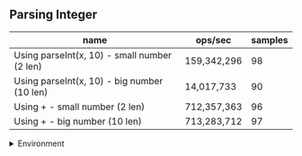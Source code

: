 ## Parsing Integer

|name|ops/sec|samples|
|-|-|-|
|Using parseInt(x, 10) - small number (2 len)|159,342,296|98|
|Using parseInt(x, 10) - big number (10 len)|14,017,733|90|
|Using + - small number (2 len)|712,357,363|96|
|Using + - big number (10 len)|713,283,712|97|


<details>
<summary>Environment</summary>

* __Machine:__ linux x64 | 2 vCPUs | 6.8GB Mem
* __Run:__ Tue Oct 10 2023 21:12:13 GMT+0000 (Coordinated Universal Time)
</details>

<!--
{"environment":{"platform":"linux","arch":"x64","cpus":2,"totalMemory":6.759757995605469},"benchmarks":"[{\"timeStamp\":1696972316843,\"currentTarget\":{\"0\":{\"name\":\"Using parseInt(x, 10) - small number (2 len)\",\"options\":{\"async\":false,\"defer\":false,\"delay\":0.005,\"initCount\":1,\"maxTime\":5,\"minSamples\":5,\"minTime\":0.05},\"async\":false,\"defer\":false,\"delay\":0.005,\"initCount\":1,\"maxTime\":5,\"minSamples\":5,\"minTime\":0.05,\"id\":1,\"stats\":{\"moe\":6.588336205050869e-12,\"rme\":0.10498006186797232,\"sem\":3.3613960229851374e-12,\"deviation\":3.327612290948796e-11,\"mean\":6.2757976017738105e-9,\"sample\":[6.307615676949272e-9,6.352931051827942e-9,6.292852715831004e-9,6.329705736972773e-9,6.252532471046145e-9,6.250305725091848e-9,6.252109537341625e-9,6.25734645174171e-9,6.225626050725922e-9,6.391442807234903e-9,6.379152726958354e-9,6.230216249734888e-9,6.2643498607117595e-9,6.253851029066119e-9,6.279040711722789e-9,6.2624093413616105e-9,6.285285327870025e-9,6.24223266702616e-9,6.257968413071886e-9,6.259933935267509e-9,6.2516616007916325e-9,6.251549772144467e-9,6.25198514507559e-9,6.3067929994520524e-9,6.255057634046661e-9,6.313460424911542e-9,6.250815857774858e-9,6.25868988821489e-9,6.254883484874211e-9,6.285011664884747e-9,6.254435672716485e-9,6.259423802584499e-9,6.252159169855773e-9,6.250790979321651e-9,6.2534529738148056e-9,6.258304272190181e-9,6.347021831464651e-9,6.2568365678432315e-9,6.25556154711637e-9,6.260097013528281e-9,6.262908403132943e-9,6.289217616183931e-9,6.315925008878499e-9,6.278532196139237e-9,6.256738422345329e-9,6.268518494331134e-9,6.259537248331123e-9,6.267038226365314e-9,6.27040925677487e-9,6.271839767834275e-9,6.253964350420477e-9,6.260743853311664e-9,6.265744422406281e-9,6.412069035219804e-9,6.28589634268079e-9,6.263791463829528e-9,6.256676101820046e-9,6.2731707650808525e-9,6.2697624169914855e-9,6.260880684804303e-9,6.276367646317958e-9,6.273991754036685e-9,6.268493615877926e-9,6.265047825716484e-9,6.323015368042507e-9,6.331636000863282e-9,6.26693858816022e-9,6.272125994438422e-9,6.268369223611892e-9,6.271317320316926e-9,6.2619877759720165e-9,6.2528076267386155e-9,6.2516257758190144e-9,6.3152532906419075e-9,6.304829094355887e-9,6.346264655741294e-9,6.263244137858973e-9,6.264177079854237e-9,6.2674114031634195e-9,6.268605568917358e-9,6.2970420141098155e-9,6.2692524087007414e-9,6.259064557720188e-9,6.251812364218067e-9,6.269824613124504e-9,6.254275331085565e-9,6.2735316270446205e-9,6.288023450429993e-9,6.304990804301733e-9,6.281156872952582e-9,6.282189328760673e-9,6.280808574607682e-9,6.2479437647443705e-9,6.2505186846513e-9,6.252608474720692e-9,6.253653369755389e-9,6.250904300676009e-9,6.3487898187418095e-9],\"variance\":1.1073003558873492e-21},\"times\":{\"cycle\":0.05045167036345581,\"elapsed\":5.527,\"period\":6.2757976017738105e-9,\"timeStamp\":1696972311316},\"running\":false,\"count\":8039085,\"cycles\":6,\"hz\":159342296.1437375},\"1\":{\"name\":\"Using parseInt(x, 10) - big number (10 len)\",\"options\":{\"async\":false,\"defer\":false,\"delay\":0.005,\"initCount\":1,\"maxTime\":5,\"minSamples\":5,\"minTime\":0.05},\"async\":false,\"defer\":false,\"delay\":0.005,\"initCount\":1,\"maxTime\":5,\"minSamples\":5,\"minTime\":0.05,\"id\":2,\"stats\":{\"moe\":3.1217142080368345e-10,\"rme\":0.43759355086928725,\"sem\":1.592711330631038e-10,\"deviation\":1.5109786379854755e-9,\"mean\":7.133821332228262e-8,\"sample\":[7.154986319747477e-8,8.279098605086222e-8,7.177144416607526e-8,7.151663374689685e-8,7.14106867740541e-8,7.093374483555266e-8,7.153980823335152e-8,7.134931435982113e-8,7.122671268310313e-8,7.22635140210759e-8,7.148367999206288e-8,7.100404509988732e-8,7.141975635855969e-8,7.109050450361069e-8,7.131720252657106e-8,7.113488880735816e-8,7.128278019143351e-8,7.108217255018503e-8,7.129678498367821e-8,7.069253835159196e-8,7.126864987976029e-8,7.09867446492973e-8,7.167072555231805e-8,7.120432269201243e-8,7.091563144583133e-8,7.167737160646198e-8,7.161488229797112e-8,7.089499064802208e-8,7.079503687775418e-8,7.77564484821238e-8,7.521137590709944e-8,7.113066614640546e-8,7.075347253148075e-8,7.144282569694502e-8,7.06682076487464e-8,7.145395045996621e-8,7.069276316996383e-8,7.096949363498199e-8,7.08279533020339e-8,7.118639250732742e-8,7.063236429267935e-8,7.091163624920446e-8,7.131733889890234e-8,7.071896741971896e-8,7.115626105374711e-8,7.062370120673448e-8,7.065456362096446e-8,7.089875718889912e-8,7.065579952677631e-8,7.102276913363989e-8,7.066200019447548e-8,7.086507488010868e-8,7.049035302937849e-8,7.085690127268705e-8,7.06641154677065e-8,7.092200687428569e-8,7.132416794595607e-8,7.102234195088936e-8,7.104766977026261e-8,7.104457414789476e-8,7.10500618420923e-8,7.125831420848454e-8,7.063946552672718e-8,7.116459986970244e-8,7.072234518722183e-8,7.094298145018651e-8,7.083730675225594e-8,7.126647539472703e-8,7.112717098107309e-8,7.154803913429514e-8,7.052943022256117e-8,7.100841165023407e-8,7.077300082596833e-8,7.104935829155416e-8,7.100841165023407e-8,7.072037524571503e-8,7.073543263433242e-8,7.063215000823154e-8,7.111480396971356e-8,7.061744298778214e-8,7.109685076708115e-8,7.106392319479485e-8,7.111612805182635e-8,7.102916779821045e-8,7.19414097182843e-8,7.109952566622719e-8,7.176298508050728e-8,7.109431798514383e-8,7.154248812054916e-8,7.117649409510034e-8],\"variance\":2.2830564444484423e-18},\"times\":{\"cycle\":0.05069871278209313,\"elapsed\":5.444,\"period\":7.133821332228262e-8,\"timeStamp\":1696972316857},\"running\":false,\"count\":710681,\"cycles\":6,\"hz\":14017732.620837143},\"2\":{\"name\":\"Using + - small number (2 len)\",\"options\":{\"async\":false,\"defer\":false,\"delay\":0.005,\"initCount\":1,\"maxTime\":5,\"minSamples\":5,\"minTime\":0.05},\"async\":false,\"defer\":false,\"delay\":0.005,\"initCount\":1,\"maxTime\":5,\"minSamples\":5,\"minTime\":0.05,\"id\":3,\"stats\":{\"moe\":9.13883882694763e-12,\"rme\":0.6510119127570115,\"sem\":4.662672870891648e-12,\"deviation\":4.568467748480994e-11,\"mean\":1.4037897998279298e-9,\"sample\":[1.4061675590259988e-9,1.390058558521665e-9,1.400931178085067e-9,1.3952061223036433e-9,1.3930127355032503e-9,1.4253667803002487e-9,1.4018335370982386e-9,1.3967748182392519e-9,1.4084498185134217e-9,1.40068685454684e-9,1.3958280367645842e-9,1.3891969804036287e-9,1.4088837741684214e-9,1.3996164774016812e-9,1.3973787625194057e-9,1.4076705519114621e-9,1.4095473262316615e-9,1.3893691358090156e-9,1.4003438555053958e-9,1.3964459417451761e-9,1.3931310132063267e-9,1.4119154972097139e-9,1.4047332214485147e-9,1.3963820879421782e-9,1.3891053640775883e-9,1.408844934398685e-9,1.4009268962518123e-9,1.3901825777341622e-9,1.4080560423717838e-9,1.400153882099367e-9,1.3961431553718485e-9,1.3924682703171305e-9,1.3922212737112031e-9,1.400045546285747e-9,1.3941579064423355e-9,1.3895022303696507e-9,1.4318392176160249e-9,1.3964080860638353e-9,1.390903355753559e-9,1.388334135720385e-9,1.4063826283092362e-9,1.3988441575679527e-9,1.3934365349575512e-9,1.3897630339064575e-9,1.4082055340512866e-9,1.4024178041585179e-9,1.395667293039076e-9,1.3908256695936593e-9,1.4064797360091112e-9,1.3879457049208855e-9,1.3946296001582134e-9,1.3906231306767774e-9,1.3995988508663229e-9,1.4032695774117058e-9,1.396987985502431e-9,1.3922823128368389e-9,1.3880788811949995e-9,1.407484134821445e-9,1.4011858958779058e-9,1.3897352888493503e-9,1.4091100506580351e-9,1.4016749302544755e-9,1.3942112601871526e-9,1.3896998584114245e-9,1.4083197604513965e-9,1.3939532311560567e-9,1.3975656653364576e-9,1.3918057359909102e-9,1.4093629745986233e-9,1.397046805023498e-9,1.3934149493031218e-9,1.4122485160278756e-9,1.3936147137142928e-9,1.3965169021778095e-9,1.3906848079387266e-9,1.400526090674842e-9,1.4043216699772068e-9,1.8397790927455108e-9,1.4135109161262484e-9,1.4048515728228952e-9,1.3967055685661378e-9,1.4065579493250958e-9,1.3995383666418294e-9,1.3934954377137896e-9,1.4111109409414274e-9,1.4035114865646226e-9,1.3957427873394643e-9,1.3903602185156305e-9,1.4099955619006652e-9,1.3932845475347184e-9,1.3964031196986133e-9,1.3911565016546041e-9,1.398298134844085e-9,1.3997492290758431e-9,1.400326326263671e-9,1.4032978496248978e-9],\"variance\":2.0870897568911003e-21},\"times\":{\"cycle\":0.05059603209354697,\"elapsed\":5.822,\"period\":1.4037897998279298e-9,\"timeStamp\":1696972322302},\"running\":false,\"count\":36042456,\"cycles\":15,\"hz\":712357362.9916497},\"3\":{\"name\":\"Using + - big number (10 len)\",\"options\":{\"async\":false,\"defer\":false,\"delay\":0.005,\"initCount\":1,\"maxTime\":5,\"minSamples\":5,\"minTime\":0.05},\"async\":false,\"defer\":false,\"delay\":0.005,\"initCount\":1,\"maxTime\":5,\"minSamples\":5,\"minTime\":0.05,\"id\":4,\"stats\":{\"moe\":3.3625725089091287e-12,\"rme\":0.23984682013735403,\"sem\":1.7155982188311882e-12,\"deviation\":1.6896682902283047e-11,\"mean\":1.4019666831452972e-9,\"sample\":[1.3924822821212693e-9,1.3896189215033269e-9,1.4272397546354261e-9,1.3889356930713816e-9,1.3926044528408386e-9,1.4113315661394756e-9,1.3972369421260445e-9,1.3976507506556158e-9,1.391637973859021e-9,1.4035469112095482e-9,1.4037801714672575e-9,1.3968036929272984e-9,1.3917768357816958e-9,1.3892551032659184e-9,1.3989977390779474e-9,1.3903882165549461e-9,1.3927738921588865e-9,1.3963648892516458e-9,1.398522831302399e-9,1.3930293980966085e-9,1.4110510650556722e-9,1.4034913386680935e-9,1.3965981772817396e-9,1.3917685040663353e-9,1.4106178158569262e-9,1.4060270129209074e-9,1.4014472911663181e-9,1.414515808888335e-9,1.404804417008908e-9,1.39721689046441e-9,1.4141249403483894e-9,1.403476869255751e-9,1.3981278524495423e-9,1.4146693068576598e-9,1.4041684294030568e-9,1.4199294520333567e-9,1.4073678358738723e-9,1.394347975369561e-9,1.4049182837855016e-9,1.3966697744890706e-9,1.390126517375473e-9,1.4092591630330899e-9,1.4013244816819045e-9,1.3950228443137612e-9,1.3909458027192553e-9,1.4091869548332989e-9,1.4028880947036092e-9,1.3929565511319731e-9,1.395961550911044e-9,1.4122725222999056e-9,1.3981472931187169e-9,1.3962448570056855e-9,1.412722407156988e-9,1.4006468354992506e-9,1.3968086364117457e-9,1.4128307194566743e-9,1.3995109449717696e-9,1.3967142103043267e-9,1.413252887473991e-9,1.390454231512986e-9,1.4086648340040411e-9,1.4019382513801278e-9,1.3921178251190165e-9,1.392370553818285e-9,1.4056784550742505e-9,1.402681760985888e-9,1.3954080666288e-9,1.3910310858340591e-9,1.4097934516325605e-9,1.4008778472799017e-9,1.3960634808655558e-9,1.3893760838963188e-9,1.4076068942819222e-9,1.4002479633730554e-9,1.3911658698820234e-9,1.3900642667497855e-9,1.4086169283880548e-9,1.3972511311341432e-9,1.395164439518339e-9,1.43848272121613e-9,1.3970152437732577e-9,1.3941349539312066e-9,1.3896341420607976e-9,1.405911452141296e-9,1.4045628623722809e-9,1.3953004056480108e-9,1.390971632553921e-9,1.5418572146417096e-9,1.406216682228314e-9,1.3966822654965107e-9,1.4112641611845725e-9,1.4010304900716007e-9,1.3947371173965138e-9,1.3894371299137223e-9,1.4080286667658018e-9,1.399951057742956e-9,1.392836310903704e-9],\"variance\":2.854978931003042e-22},\"times\":{\"cycle\":0.0505246178882966,\"elapsed\":5.382,\"period\":1.4019666831452972e-9,\"timeStamp\":1696972328124},\"running\":false,\"count\":36038387,\"cycles\":7,\"hz\":713283712.1039929},\"options\":{},\"events\":{\"start\":[null],\"cycle\":[null,null],\"complete\":[null,null]},\"length\":4,\"running\":false},\"type\":\"cycle\",\"target\":{\"name\":\"Using parseInt(x, 10) - small number (2 len)\",\"options\":{\"async\":false,\"defer\":false,\"delay\":0.005,\"initCount\":1,\"maxTime\":5,\"minSamples\":5,\"minTime\":0.05},\"async\":false,\"defer\":false,\"delay\":0.005,\"initCount\":1,\"maxTime\":5,\"minSamples\":5,\"minTime\":0.05,\"id\":1,\"stats\":{\"moe\":6.588336205050869e-12,\"rme\":0.10498006186797232,\"sem\":3.3613960229851374e-12,\"deviation\":3.327612290948796e-11,\"mean\":6.2757976017738105e-9,\"sample\":[6.307615676949272e-9,6.352931051827942e-9,6.292852715831004e-9,6.329705736972773e-9,6.252532471046145e-9,6.250305725091848e-9,6.252109537341625e-9,6.25734645174171e-9,6.225626050725922e-9,6.391442807234903e-9,6.379152726958354e-9,6.230216249734888e-9,6.2643498607117595e-9,6.253851029066119e-9,6.279040711722789e-9,6.2624093413616105e-9,6.285285327870025e-9,6.24223266702616e-9,6.257968413071886e-9,6.259933935267509e-9,6.2516616007916325e-9,6.251549772144467e-9,6.25198514507559e-9,6.3067929994520524e-9,6.255057634046661e-9,6.313460424911542e-9,6.250815857774858e-9,6.25868988821489e-9,6.254883484874211e-9,6.285011664884747e-9,6.254435672716485e-9,6.259423802584499e-9,6.252159169855773e-9,6.250790979321651e-9,6.2534529738148056e-9,6.258304272190181e-9,6.347021831464651e-9,6.2568365678432315e-9,6.25556154711637e-9,6.260097013528281e-9,6.262908403132943e-9,6.289217616183931e-9,6.315925008878499e-9,6.278532196139237e-9,6.256738422345329e-9,6.268518494331134e-9,6.259537248331123e-9,6.267038226365314e-9,6.27040925677487e-9,6.271839767834275e-9,6.253964350420477e-9,6.260743853311664e-9,6.265744422406281e-9,6.412069035219804e-9,6.28589634268079e-9,6.263791463829528e-9,6.256676101820046e-9,6.2731707650808525e-9,6.2697624169914855e-9,6.260880684804303e-9,6.276367646317958e-9,6.273991754036685e-9,6.268493615877926e-9,6.265047825716484e-9,6.323015368042507e-9,6.331636000863282e-9,6.26693858816022e-9,6.272125994438422e-9,6.268369223611892e-9,6.271317320316926e-9,6.2619877759720165e-9,6.2528076267386155e-9,6.2516257758190144e-9,6.3152532906419075e-9,6.304829094355887e-9,6.346264655741294e-9,6.263244137858973e-9,6.264177079854237e-9,6.2674114031634195e-9,6.268605568917358e-9,6.2970420141098155e-9,6.2692524087007414e-9,6.259064557720188e-9,6.251812364218067e-9,6.269824613124504e-9,6.254275331085565e-9,6.2735316270446205e-9,6.288023450429993e-9,6.304990804301733e-9,6.281156872952582e-9,6.282189328760673e-9,6.280808574607682e-9,6.2479437647443705e-9,6.2505186846513e-9,6.252608474720692e-9,6.253653369755389e-9,6.250904300676009e-9,6.3487898187418095e-9],\"variance\":1.1073003558873492e-21},\"times\":{\"cycle\":0.05045167036345581,\"elapsed\":5.527,\"period\":6.2757976017738105e-9,\"timeStamp\":1696972311316},\"running\":false,\"count\":8039085,\"cycles\":6,\"hz\":159342296.1437375},\"aborted\":false},{\"timeStamp\":1696972322301,\"currentTarget\":{\"0\":{\"name\":\"Using parseInt(x, 10) - small number (2 len)\",\"options\":{\"async\":false,\"defer\":false,\"delay\":0.005,\"initCount\":1,\"maxTime\":5,\"minSamples\":5,\"minTime\":0.05},\"async\":false,\"defer\":false,\"delay\":0.005,\"initCount\":1,\"maxTime\":5,\"minSamples\":5,\"minTime\":0.05,\"id\":1,\"stats\":{\"moe\":6.588336205050869e-12,\"rme\":0.10498006186797232,\"sem\":3.3613960229851374e-12,\"deviation\":3.327612290948796e-11,\"mean\":6.2757976017738105e-9,\"sample\":[6.307615676949272e-9,6.352931051827942e-9,6.292852715831004e-9,6.329705736972773e-9,6.252532471046145e-9,6.250305725091848e-9,6.252109537341625e-9,6.25734645174171e-9,6.225626050725922e-9,6.391442807234903e-9,6.379152726958354e-9,6.230216249734888e-9,6.2643498607117595e-9,6.253851029066119e-9,6.279040711722789e-9,6.2624093413616105e-9,6.285285327870025e-9,6.24223266702616e-9,6.257968413071886e-9,6.259933935267509e-9,6.2516616007916325e-9,6.251549772144467e-9,6.25198514507559e-9,6.3067929994520524e-9,6.255057634046661e-9,6.313460424911542e-9,6.250815857774858e-9,6.25868988821489e-9,6.254883484874211e-9,6.285011664884747e-9,6.254435672716485e-9,6.259423802584499e-9,6.252159169855773e-9,6.250790979321651e-9,6.2534529738148056e-9,6.258304272190181e-9,6.347021831464651e-9,6.2568365678432315e-9,6.25556154711637e-9,6.260097013528281e-9,6.262908403132943e-9,6.289217616183931e-9,6.315925008878499e-9,6.278532196139237e-9,6.256738422345329e-9,6.268518494331134e-9,6.259537248331123e-9,6.267038226365314e-9,6.27040925677487e-9,6.271839767834275e-9,6.253964350420477e-9,6.260743853311664e-9,6.265744422406281e-9,6.412069035219804e-9,6.28589634268079e-9,6.263791463829528e-9,6.256676101820046e-9,6.2731707650808525e-9,6.2697624169914855e-9,6.260880684804303e-9,6.276367646317958e-9,6.273991754036685e-9,6.268493615877926e-9,6.265047825716484e-9,6.323015368042507e-9,6.331636000863282e-9,6.26693858816022e-9,6.272125994438422e-9,6.268369223611892e-9,6.271317320316926e-9,6.2619877759720165e-9,6.2528076267386155e-9,6.2516257758190144e-9,6.3152532906419075e-9,6.304829094355887e-9,6.346264655741294e-9,6.263244137858973e-9,6.264177079854237e-9,6.2674114031634195e-9,6.268605568917358e-9,6.2970420141098155e-9,6.2692524087007414e-9,6.259064557720188e-9,6.251812364218067e-9,6.269824613124504e-9,6.254275331085565e-9,6.2735316270446205e-9,6.288023450429993e-9,6.304990804301733e-9,6.281156872952582e-9,6.282189328760673e-9,6.280808574607682e-9,6.2479437647443705e-9,6.2505186846513e-9,6.252608474720692e-9,6.253653369755389e-9,6.250904300676009e-9,6.3487898187418095e-9],\"variance\":1.1073003558873492e-21},\"times\":{\"cycle\":0.05045167036345581,\"elapsed\":5.527,\"period\":6.2757976017738105e-9,\"timeStamp\":1696972311316},\"running\":false,\"count\":8039085,\"cycles\":6,\"hz\":159342296.1437375},\"1\":{\"name\":\"Using parseInt(x, 10) - big number (10 len)\",\"options\":{\"async\":false,\"defer\":false,\"delay\":0.005,\"initCount\":1,\"maxTime\":5,\"minSamples\":5,\"minTime\":0.05},\"async\":false,\"defer\":false,\"delay\":0.005,\"initCount\":1,\"maxTime\":5,\"minSamples\":5,\"minTime\":0.05,\"id\":2,\"stats\":{\"moe\":3.1217142080368345e-10,\"rme\":0.43759355086928725,\"sem\":1.592711330631038e-10,\"deviation\":1.5109786379854755e-9,\"mean\":7.133821332228262e-8,\"sample\":[7.154986319747477e-8,8.279098605086222e-8,7.177144416607526e-8,7.151663374689685e-8,7.14106867740541e-8,7.093374483555266e-8,7.153980823335152e-8,7.134931435982113e-8,7.122671268310313e-8,7.22635140210759e-8,7.148367999206288e-8,7.100404509988732e-8,7.141975635855969e-8,7.109050450361069e-8,7.131720252657106e-8,7.113488880735816e-8,7.128278019143351e-8,7.108217255018503e-8,7.129678498367821e-8,7.069253835159196e-8,7.126864987976029e-8,7.09867446492973e-8,7.167072555231805e-8,7.120432269201243e-8,7.091563144583133e-8,7.167737160646198e-8,7.161488229797112e-8,7.089499064802208e-8,7.079503687775418e-8,7.77564484821238e-8,7.521137590709944e-8,7.113066614640546e-8,7.075347253148075e-8,7.144282569694502e-8,7.06682076487464e-8,7.145395045996621e-8,7.069276316996383e-8,7.096949363498199e-8,7.08279533020339e-8,7.118639250732742e-8,7.063236429267935e-8,7.091163624920446e-8,7.131733889890234e-8,7.071896741971896e-8,7.115626105374711e-8,7.062370120673448e-8,7.065456362096446e-8,7.089875718889912e-8,7.065579952677631e-8,7.102276913363989e-8,7.066200019447548e-8,7.086507488010868e-8,7.049035302937849e-8,7.085690127268705e-8,7.06641154677065e-8,7.092200687428569e-8,7.132416794595607e-8,7.102234195088936e-8,7.104766977026261e-8,7.104457414789476e-8,7.10500618420923e-8,7.125831420848454e-8,7.063946552672718e-8,7.116459986970244e-8,7.072234518722183e-8,7.094298145018651e-8,7.083730675225594e-8,7.126647539472703e-8,7.112717098107309e-8,7.154803913429514e-8,7.052943022256117e-8,7.100841165023407e-8,7.077300082596833e-8,7.104935829155416e-8,7.100841165023407e-8,7.072037524571503e-8,7.073543263433242e-8,7.063215000823154e-8,7.111480396971356e-8,7.061744298778214e-8,7.109685076708115e-8,7.106392319479485e-8,7.111612805182635e-8,7.102916779821045e-8,7.19414097182843e-8,7.109952566622719e-8,7.176298508050728e-8,7.109431798514383e-8,7.154248812054916e-8,7.117649409510034e-8],\"variance\":2.2830564444484423e-18},\"times\":{\"cycle\":0.05069871278209313,\"elapsed\":5.444,\"period\":7.133821332228262e-8,\"timeStamp\":1696972316857},\"running\":false,\"count\":710681,\"cycles\":6,\"hz\":14017732.620837143},\"2\":{\"name\":\"Using + - small number (2 len)\",\"options\":{\"async\":false,\"defer\":false,\"delay\":0.005,\"initCount\":1,\"maxTime\":5,\"minSamples\":5,\"minTime\":0.05},\"async\":false,\"defer\":false,\"delay\":0.005,\"initCount\":1,\"maxTime\":5,\"minSamples\":5,\"minTime\":0.05,\"id\":3,\"stats\":{\"moe\":9.13883882694763e-12,\"rme\":0.6510119127570115,\"sem\":4.662672870891648e-12,\"deviation\":4.568467748480994e-11,\"mean\":1.4037897998279298e-9,\"sample\":[1.4061675590259988e-9,1.390058558521665e-9,1.400931178085067e-9,1.3952061223036433e-9,1.3930127355032503e-9,1.4253667803002487e-9,1.4018335370982386e-9,1.3967748182392519e-9,1.4084498185134217e-9,1.40068685454684e-9,1.3958280367645842e-9,1.3891969804036287e-9,1.4088837741684214e-9,1.3996164774016812e-9,1.3973787625194057e-9,1.4076705519114621e-9,1.4095473262316615e-9,1.3893691358090156e-9,1.4003438555053958e-9,1.3964459417451761e-9,1.3931310132063267e-9,1.4119154972097139e-9,1.4047332214485147e-9,1.3963820879421782e-9,1.3891053640775883e-9,1.408844934398685e-9,1.4009268962518123e-9,1.3901825777341622e-9,1.4080560423717838e-9,1.400153882099367e-9,1.3961431553718485e-9,1.3924682703171305e-9,1.3922212737112031e-9,1.400045546285747e-9,1.3941579064423355e-9,1.3895022303696507e-9,1.4318392176160249e-9,1.3964080860638353e-9,1.390903355753559e-9,1.388334135720385e-9,1.4063826283092362e-9,1.3988441575679527e-9,1.3934365349575512e-9,1.3897630339064575e-9,1.4082055340512866e-9,1.4024178041585179e-9,1.395667293039076e-9,1.3908256695936593e-9,1.4064797360091112e-9,1.3879457049208855e-9,1.3946296001582134e-9,1.3906231306767774e-9,1.3995988508663229e-9,1.4032695774117058e-9,1.396987985502431e-9,1.3922823128368389e-9,1.3880788811949995e-9,1.407484134821445e-9,1.4011858958779058e-9,1.3897352888493503e-9,1.4091100506580351e-9,1.4016749302544755e-9,1.3942112601871526e-9,1.3896998584114245e-9,1.4083197604513965e-9,1.3939532311560567e-9,1.3975656653364576e-9,1.3918057359909102e-9,1.4093629745986233e-9,1.397046805023498e-9,1.3934149493031218e-9,1.4122485160278756e-9,1.3936147137142928e-9,1.3965169021778095e-9,1.3906848079387266e-9,1.400526090674842e-9,1.4043216699772068e-9,1.8397790927455108e-9,1.4135109161262484e-9,1.4048515728228952e-9,1.3967055685661378e-9,1.4065579493250958e-9,1.3995383666418294e-9,1.3934954377137896e-9,1.4111109409414274e-9,1.4035114865646226e-9,1.3957427873394643e-9,1.3903602185156305e-9,1.4099955619006652e-9,1.3932845475347184e-9,1.3964031196986133e-9,1.3911565016546041e-9,1.398298134844085e-9,1.3997492290758431e-9,1.400326326263671e-9,1.4032978496248978e-9],\"variance\":2.0870897568911003e-21},\"times\":{\"cycle\":0.05059603209354697,\"elapsed\":5.822,\"period\":1.4037897998279298e-9,\"timeStamp\":1696972322302},\"running\":false,\"count\":36042456,\"cycles\":15,\"hz\":712357362.9916497},\"3\":{\"name\":\"Using + - big number (10 len)\",\"options\":{\"async\":false,\"defer\":false,\"delay\":0.005,\"initCount\":1,\"maxTime\":5,\"minSamples\":5,\"minTime\":0.05},\"async\":false,\"defer\":false,\"delay\":0.005,\"initCount\":1,\"maxTime\":5,\"minSamples\":5,\"minTime\":0.05,\"id\":4,\"stats\":{\"moe\":3.3625725089091287e-12,\"rme\":0.23984682013735403,\"sem\":1.7155982188311882e-12,\"deviation\":1.6896682902283047e-11,\"mean\":1.4019666831452972e-9,\"sample\":[1.3924822821212693e-9,1.3896189215033269e-9,1.4272397546354261e-9,1.3889356930713816e-9,1.3926044528408386e-9,1.4113315661394756e-9,1.3972369421260445e-9,1.3976507506556158e-9,1.391637973859021e-9,1.4035469112095482e-9,1.4037801714672575e-9,1.3968036929272984e-9,1.3917768357816958e-9,1.3892551032659184e-9,1.3989977390779474e-9,1.3903882165549461e-9,1.3927738921588865e-9,1.3963648892516458e-9,1.398522831302399e-9,1.3930293980966085e-9,1.4110510650556722e-9,1.4034913386680935e-9,1.3965981772817396e-9,1.3917685040663353e-9,1.4106178158569262e-9,1.4060270129209074e-9,1.4014472911663181e-9,1.414515808888335e-9,1.404804417008908e-9,1.39721689046441e-9,1.4141249403483894e-9,1.403476869255751e-9,1.3981278524495423e-9,1.4146693068576598e-9,1.4041684294030568e-9,1.4199294520333567e-9,1.4073678358738723e-9,1.394347975369561e-9,1.4049182837855016e-9,1.3966697744890706e-9,1.390126517375473e-9,1.4092591630330899e-9,1.4013244816819045e-9,1.3950228443137612e-9,1.3909458027192553e-9,1.4091869548332989e-9,1.4028880947036092e-9,1.3929565511319731e-9,1.395961550911044e-9,1.4122725222999056e-9,1.3981472931187169e-9,1.3962448570056855e-9,1.412722407156988e-9,1.4006468354992506e-9,1.3968086364117457e-9,1.4128307194566743e-9,1.3995109449717696e-9,1.3967142103043267e-9,1.413252887473991e-9,1.390454231512986e-9,1.4086648340040411e-9,1.4019382513801278e-9,1.3921178251190165e-9,1.392370553818285e-9,1.4056784550742505e-9,1.402681760985888e-9,1.3954080666288e-9,1.3910310858340591e-9,1.4097934516325605e-9,1.4008778472799017e-9,1.3960634808655558e-9,1.3893760838963188e-9,1.4076068942819222e-9,1.4002479633730554e-9,1.3911658698820234e-9,1.3900642667497855e-9,1.4086169283880548e-9,1.3972511311341432e-9,1.395164439518339e-9,1.43848272121613e-9,1.3970152437732577e-9,1.3941349539312066e-9,1.3896341420607976e-9,1.405911452141296e-9,1.4045628623722809e-9,1.3953004056480108e-9,1.390971632553921e-9,1.5418572146417096e-9,1.406216682228314e-9,1.3966822654965107e-9,1.4112641611845725e-9,1.4010304900716007e-9,1.3947371173965138e-9,1.3894371299137223e-9,1.4080286667658018e-9,1.399951057742956e-9,1.392836310903704e-9],\"variance\":2.854978931003042e-22},\"times\":{\"cycle\":0.0505246178882966,\"elapsed\":5.382,\"period\":1.4019666831452972e-9,\"timeStamp\":1696972328124},\"running\":false,\"count\":36038387,\"cycles\":7,\"hz\":713283712.1039929},\"options\":{},\"events\":{\"start\":[null],\"cycle\":[null,null],\"complete\":[null,null]},\"length\":4,\"running\":false},\"type\":\"cycle\",\"target\":{\"name\":\"Using parseInt(x, 10) - big number (10 len)\",\"options\":{\"async\":false,\"defer\":false,\"delay\":0.005,\"initCount\":1,\"maxTime\":5,\"minSamples\":5,\"minTime\":0.05},\"async\":false,\"defer\":false,\"delay\":0.005,\"initCount\":1,\"maxTime\":5,\"minSamples\":5,\"minTime\":0.05,\"id\":2,\"stats\":{\"moe\":3.1217142080368345e-10,\"rme\":0.43759355086928725,\"sem\":1.592711330631038e-10,\"deviation\":1.5109786379854755e-9,\"mean\":7.133821332228262e-8,\"sample\":[7.154986319747477e-8,8.279098605086222e-8,7.177144416607526e-8,7.151663374689685e-8,7.14106867740541e-8,7.093374483555266e-8,7.153980823335152e-8,7.134931435982113e-8,7.122671268310313e-8,7.22635140210759e-8,7.148367999206288e-8,7.100404509988732e-8,7.141975635855969e-8,7.109050450361069e-8,7.131720252657106e-8,7.113488880735816e-8,7.128278019143351e-8,7.108217255018503e-8,7.129678498367821e-8,7.069253835159196e-8,7.126864987976029e-8,7.09867446492973e-8,7.167072555231805e-8,7.120432269201243e-8,7.091563144583133e-8,7.167737160646198e-8,7.161488229797112e-8,7.089499064802208e-8,7.079503687775418e-8,7.77564484821238e-8,7.521137590709944e-8,7.113066614640546e-8,7.075347253148075e-8,7.144282569694502e-8,7.06682076487464e-8,7.145395045996621e-8,7.069276316996383e-8,7.096949363498199e-8,7.08279533020339e-8,7.118639250732742e-8,7.063236429267935e-8,7.091163624920446e-8,7.131733889890234e-8,7.071896741971896e-8,7.115626105374711e-8,7.062370120673448e-8,7.065456362096446e-8,7.089875718889912e-8,7.065579952677631e-8,7.102276913363989e-8,7.066200019447548e-8,7.086507488010868e-8,7.049035302937849e-8,7.085690127268705e-8,7.06641154677065e-8,7.092200687428569e-8,7.132416794595607e-8,7.102234195088936e-8,7.104766977026261e-8,7.104457414789476e-8,7.10500618420923e-8,7.125831420848454e-8,7.063946552672718e-8,7.116459986970244e-8,7.072234518722183e-8,7.094298145018651e-8,7.083730675225594e-8,7.126647539472703e-8,7.112717098107309e-8,7.154803913429514e-8,7.052943022256117e-8,7.100841165023407e-8,7.077300082596833e-8,7.104935829155416e-8,7.100841165023407e-8,7.072037524571503e-8,7.073543263433242e-8,7.063215000823154e-8,7.111480396971356e-8,7.061744298778214e-8,7.109685076708115e-8,7.106392319479485e-8,7.111612805182635e-8,7.102916779821045e-8,7.19414097182843e-8,7.109952566622719e-8,7.176298508050728e-8,7.109431798514383e-8,7.154248812054916e-8,7.117649409510034e-8],\"variance\":2.2830564444484423e-18},\"times\":{\"cycle\":0.05069871278209313,\"elapsed\":5.444,\"period\":7.133821332228262e-8,\"timeStamp\":1696972316857},\"running\":false,\"count\":710681,\"cycles\":6,\"hz\":14017732.620837143},\"aborted\":false},{\"timeStamp\":1696972328124,\"currentTarget\":{\"0\":{\"name\":\"Using parseInt(x, 10) - small number (2 len)\",\"options\":{\"async\":false,\"defer\":false,\"delay\":0.005,\"initCount\":1,\"maxTime\":5,\"minSamples\":5,\"minTime\":0.05},\"async\":false,\"defer\":false,\"delay\":0.005,\"initCount\":1,\"maxTime\":5,\"minSamples\":5,\"minTime\":0.05,\"id\":1,\"stats\":{\"moe\":6.588336205050869e-12,\"rme\":0.10498006186797232,\"sem\":3.3613960229851374e-12,\"deviation\":3.327612290948796e-11,\"mean\":6.2757976017738105e-9,\"sample\":[6.307615676949272e-9,6.352931051827942e-9,6.292852715831004e-9,6.329705736972773e-9,6.252532471046145e-9,6.250305725091848e-9,6.252109537341625e-9,6.25734645174171e-9,6.225626050725922e-9,6.391442807234903e-9,6.379152726958354e-9,6.230216249734888e-9,6.2643498607117595e-9,6.253851029066119e-9,6.279040711722789e-9,6.2624093413616105e-9,6.285285327870025e-9,6.24223266702616e-9,6.257968413071886e-9,6.259933935267509e-9,6.2516616007916325e-9,6.251549772144467e-9,6.25198514507559e-9,6.3067929994520524e-9,6.255057634046661e-9,6.313460424911542e-9,6.250815857774858e-9,6.25868988821489e-9,6.254883484874211e-9,6.285011664884747e-9,6.254435672716485e-9,6.259423802584499e-9,6.252159169855773e-9,6.250790979321651e-9,6.2534529738148056e-9,6.258304272190181e-9,6.347021831464651e-9,6.2568365678432315e-9,6.25556154711637e-9,6.260097013528281e-9,6.262908403132943e-9,6.289217616183931e-9,6.315925008878499e-9,6.278532196139237e-9,6.256738422345329e-9,6.268518494331134e-9,6.259537248331123e-9,6.267038226365314e-9,6.27040925677487e-9,6.271839767834275e-9,6.253964350420477e-9,6.260743853311664e-9,6.265744422406281e-9,6.412069035219804e-9,6.28589634268079e-9,6.263791463829528e-9,6.256676101820046e-9,6.2731707650808525e-9,6.2697624169914855e-9,6.260880684804303e-9,6.276367646317958e-9,6.273991754036685e-9,6.268493615877926e-9,6.265047825716484e-9,6.323015368042507e-9,6.331636000863282e-9,6.26693858816022e-9,6.272125994438422e-9,6.268369223611892e-9,6.271317320316926e-9,6.2619877759720165e-9,6.2528076267386155e-9,6.2516257758190144e-9,6.3152532906419075e-9,6.304829094355887e-9,6.346264655741294e-9,6.263244137858973e-9,6.264177079854237e-9,6.2674114031634195e-9,6.268605568917358e-9,6.2970420141098155e-9,6.2692524087007414e-9,6.259064557720188e-9,6.251812364218067e-9,6.269824613124504e-9,6.254275331085565e-9,6.2735316270446205e-9,6.288023450429993e-9,6.304990804301733e-9,6.281156872952582e-9,6.282189328760673e-9,6.280808574607682e-9,6.2479437647443705e-9,6.2505186846513e-9,6.252608474720692e-9,6.253653369755389e-9,6.250904300676009e-9,6.3487898187418095e-9],\"variance\":1.1073003558873492e-21},\"times\":{\"cycle\":0.05045167036345581,\"elapsed\":5.527,\"period\":6.2757976017738105e-9,\"timeStamp\":1696972311316},\"running\":false,\"count\":8039085,\"cycles\":6,\"hz\":159342296.1437375},\"1\":{\"name\":\"Using parseInt(x, 10) - big number (10 len)\",\"options\":{\"async\":false,\"defer\":false,\"delay\":0.005,\"initCount\":1,\"maxTime\":5,\"minSamples\":5,\"minTime\":0.05},\"async\":false,\"defer\":false,\"delay\":0.005,\"initCount\":1,\"maxTime\":5,\"minSamples\":5,\"minTime\":0.05,\"id\":2,\"stats\":{\"moe\":3.1217142080368345e-10,\"rme\":0.43759355086928725,\"sem\":1.592711330631038e-10,\"deviation\":1.5109786379854755e-9,\"mean\":7.133821332228262e-8,\"sample\":[7.154986319747477e-8,8.279098605086222e-8,7.177144416607526e-8,7.151663374689685e-8,7.14106867740541e-8,7.093374483555266e-8,7.153980823335152e-8,7.134931435982113e-8,7.122671268310313e-8,7.22635140210759e-8,7.148367999206288e-8,7.100404509988732e-8,7.141975635855969e-8,7.109050450361069e-8,7.131720252657106e-8,7.113488880735816e-8,7.128278019143351e-8,7.108217255018503e-8,7.129678498367821e-8,7.069253835159196e-8,7.126864987976029e-8,7.09867446492973e-8,7.167072555231805e-8,7.120432269201243e-8,7.091563144583133e-8,7.167737160646198e-8,7.161488229797112e-8,7.089499064802208e-8,7.079503687775418e-8,7.77564484821238e-8,7.521137590709944e-8,7.113066614640546e-8,7.075347253148075e-8,7.144282569694502e-8,7.06682076487464e-8,7.145395045996621e-8,7.069276316996383e-8,7.096949363498199e-8,7.08279533020339e-8,7.118639250732742e-8,7.063236429267935e-8,7.091163624920446e-8,7.131733889890234e-8,7.071896741971896e-8,7.115626105374711e-8,7.062370120673448e-8,7.065456362096446e-8,7.089875718889912e-8,7.065579952677631e-8,7.102276913363989e-8,7.066200019447548e-8,7.086507488010868e-8,7.049035302937849e-8,7.085690127268705e-8,7.06641154677065e-8,7.092200687428569e-8,7.132416794595607e-8,7.102234195088936e-8,7.104766977026261e-8,7.104457414789476e-8,7.10500618420923e-8,7.125831420848454e-8,7.063946552672718e-8,7.116459986970244e-8,7.072234518722183e-8,7.094298145018651e-8,7.083730675225594e-8,7.126647539472703e-8,7.112717098107309e-8,7.154803913429514e-8,7.052943022256117e-8,7.100841165023407e-8,7.077300082596833e-8,7.104935829155416e-8,7.100841165023407e-8,7.072037524571503e-8,7.073543263433242e-8,7.063215000823154e-8,7.111480396971356e-8,7.061744298778214e-8,7.109685076708115e-8,7.106392319479485e-8,7.111612805182635e-8,7.102916779821045e-8,7.19414097182843e-8,7.109952566622719e-8,7.176298508050728e-8,7.109431798514383e-8,7.154248812054916e-8,7.117649409510034e-8],\"variance\":2.2830564444484423e-18},\"times\":{\"cycle\":0.05069871278209313,\"elapsed\":5.444,\"period\":7.133821332228262e-8,\"timeStamp\":1696972316857},\"running\":false,\"count\":710681,\"cycles\":6,\"hz\":14017732.620837143},\"2\":{\"name\":\"Using + - small number (2 len)\",\"options\":{\"async\":false,\"defer\":false,\"delay\":0.005,\"initCount\":1,\"maxTime\":5,\"minSamples\":5,\"minTime\":0.05},\"async\":false,\"defer\":false,\"delay\":0.005,\"initCount\":1,\"maxTime\":5,\"minSamples\":5,\"minTime\":0.05,\"id\":3,\"stats\":{\"moe\":9.13883882694763e-12,\"rme\":0.6510119127570115,\"sem\":4.662672870891648e-12,\"deviation\":4.568467748480994e-11,\"mean\":1.4037897998279298e-9,\"sample\":[1.4061675590259988e-9,1.390058558521665e-9,1.400931178085067e-9,1.3952061223036433e-9,1.3930127355032503e-9,1.4253667803002487e-9,1.4018335370982386e-9,1.3967748182392519e-9,1.4084498185134217e-9,1.40068685454684e-9,1.3958280367645842e-9,1.3891969804036287e-9,1.4088837741684214e-9,1.3996164774016812e-9,1.3973787625194057e-9,1.4076705519114621e-9,1.4095473262316615e-9,1.3893691358090156e-9,1.4003438555053958e-9,1.3964459417451761e-9,1.3931310132063267e-9,1.4119154972097139e-9,1.4047332214485147e-9,1.3963820879421782e-9,1.3891053640775883e-9,1.408844934398685e-9,1.4009268962518123e-9,1.3901825777341622e-9,1.4080560423717838e-9,1.400153882099367e-9,1.3961431553718485e-9,1.3924682703171305e-9,1.3922212737112031e-9,1.400045546285747e-9,1.3941579064423355e-9,1.3895022303696507e-9,1.4318392176160249e-9,1.3964080860638353e-9,1.390903355753559e-9,1.388334135720385e-9,1.4063826283092362e-9,1.3988441575679527e-9,1.3934365349575512e-9,1.3897630339064575e-9,1.4082055340512866e-9,1.4024178041585179e-9,1.395667293039076e-9,1.3908256695936593e-9,1.4064797360091112e-9,1.3879457049208855e-9,1.3946296001582134e-9,1.3906231306767774e-9,1.3995988508663229e-9,1.4032695774117058e-9,1.396987985502431e-9,1.3922823128368389e-9,1.3880788811949995e-9,1.407484134821445e-9,1.4011858958779058e-9,1.3897352888493503e-9,1.4091100506580351e-9,1.4016749302544755e-9,1.3942112601871526e-9,1.3896998584114245e-9,1.4083197604513965e-9,1.3939532311560567e-9,1.3975656653364576e-9,1.3918057359909102e-9,1.4093629745986233e-9,1.397046805023498e-9,1.3934149493031218e-9,1.4122485160278756e-9,1.3936147137142928e-9,1.3965169021778095e-9,1.3906848079387266e-9,1.400526090674842e-9,1.4043216699772068e-9,1.8397790927455108e-9,1.4135109161262484e-9,1.4048515728228952e-9,1.3967055685661378e-9,1.4065579493250958e-9,1.3995383666418294e-9,1.3934954377137896e-9,1.4111109409414274e-9,1.4035114865646226e-9,1.3957427873394643e-9,1.3903602185156305e-9,1.4099955619006652e-9,1.3932845475347184e-9,1.3964031196986133e-9,1.3911565016546041e-9,1.398298134844085e-9,1.3997492290758431e-9,1.400326326263671e-9,1.4032978496248978e-9],\"variance\":2.0870897568911003e-21},\"times\":{\"cycle\":0.05059603209354697,\"elapsed\":5.822,\"period\":1.4037897998279298e-9,\"timeStamp\":1696972322302},\"running\":false,\"count\":36042456,\"cycles\":15,\"hz\":712357362.9916497},\"3\":{\"name\":\"Using + - big number (10 len)\",\"options\":{\"async\":false,\"defer\":false,\"delay\":0.005,\"initCount\":1,\"maxTime\":5,\"minSamples\":5,\"minTime\":0.05},\"async\":false,\"defer\":false,\"delay\":0.005,\"initCount\":1,\"maxTime\":5,\"minSamples\":5,\"minTime\":0.05,\"id\":4,\"stats\":{\"moe\":3.3625725089091287e-12,\"rme\":0.23984682013735403,\"sem\":1.7155982188311882e-12,\"deviation\":1.6896682902283047e-11,\"mean\":1.4019666831452972e-9,\"sample\":[1.3924822821212693e-9,1.3896189215033269e-9,1.4272397546354261e-9,1.3889356930713816e-9,1.3926044528408386e-9,1.4113315661394756e-9,1.3972369421260445e-9,1.3976507506556158e-9,1.391637973859021e-9,1.4035469112095482e-9,1.4037801714672575e-9,1.3968036929272984e-9,1.3917768357816958e-9,1.3892551032659184e-9,1.3989977390779474e-9,1.3903882165549461e-9,1.3927738921588865e-9,1.3963648892516458e-9,1.398522831302399e-9,1.3930293980966085e-9,1.4110510650556722e-9,1.4034913386680935e-9,1.3965981772817396e-9,1.3917685040663353e-9,1.4106178158569262e-9,1.4060270129209074e-9,1.4014472911663181e-9,1.414515808888335e-9,1.404804417008908e-9,1.39721689046441e-9,1.4141249403483894e-9,1.403476869255751e-9,1.3981278524495423e-9,1.4146693068576598e-9,1.4041684294030568e-9,1.4199294520333567e-9,1.4073678358738723e-9,1.394347975369561e-9,1.4049182837855016e-9,1.3966697744890706e-9,1.390126517375473e-9,1.4092591630330899e-9,1.4013244816819045e-9,1.3950228443137612e-9,1.3909458027192553e-9,1.4091869548332989e-9,1.4028880947036092e-9,1.3929565511319731e-9,1.395961550911044e-9,1.4122725222999056e-9,1.3981472931187169e-9,1.3962448570056855e-9,1.412722407156988e-9,1.4006468354992506e-9,1.3968086364117457e-9,1.4128307194566743e-9,1.3995109449717696e-9,1.3967142103043267e-9,1.413252887473991e-9,1.390454231512986e-9,1.4086648340040411e-9,1.4019382513801278e-9,1.3921178251190165e-9,1.392370553818285e-9,1.4056784550742505e-9,1.402681760985888e-9,1.3954080666288e-9,1.3910310858340591e-9,1.4097934516325605e-9,1.4008778472799017e-9,1.3960634808655558e-9,1.3893760838963188e-9,1.4076068942819222e-9,1.4002479633730554e-9,1.3911658698820234e-9,1.3900642667497855e-9,1.4086169283880548e-9,1.3972511311341432e-9,1.395164439518339e-9,1.43848272121613e-9,1.3970152437732577e-9,1.3941349539312066e-9,1.3896341420607976e-9,1.405911452141296e-9,1.4045628623722809e-9,1.3953004056480108e-9,1.390971632553921e-9,1.5418572146417096e-9,1.406216682228314e-9,1.3966822654965107e-9,1.4112641611845725e-9,1.4010304900716007e-9,1.3947371173965138e-9,1.3894371299137223e-9,1.4080286667658018e-9,1.399951057742956e-9,1.392836310903704e-9],\"variance\":2.854978931003042e-22},\"times\":{\"cycle\":0.0505246178882966,\"elapsed\":5.382,\"period\":1.4019666831452972e-9,\"timeStamp\":1696972328124},\"running\":false,\"count\":36038387,\"cycles\":7,\"hz\":713283712.1039929},\"options\":{},\"events\":{\"start\":[null],\"cycle\":[null,null],\"complete\":[null,null]},\"length\":4,\"running\":false},\"type\":\"cycle\",\"target\":{\"name\":\"Using + - small number (2 len)\",\"options\":{\"async\":false,\"defer\":false,\"delay\":0.005,\"initCount\":1,\"maxTime\":5,\"minSamples\":5,\"minTime\":0.05},\"async\":false,\"defer\":false,\"delay\":0.005,\"initCount\":1,\"maxTime\":5,\"minSamples\":5,\"minTime\":0.05,\"id\":3,\"stats\":{\"moe\":9.13883882694763e-12,\"rme\":0.6510119127570115,\"sem\":4.662672870891648e-12,\"deviation\":4.568467748480994e-11,\"mean\":1.4037897998279298e-9,\"sample\":[1.4061675590259988e-9,1.390058558521665e-9,1.400931178085067e-9,1.3952061223036433e-9,1.3930127355032503e-9,1.4253667803002487e-9,1.4018335370982386e-9,1.3967748182392519e-9,1.4084498185134217e-9,1.40068685454684e-9,1.3958280367645842e-9,1.3891969804036287e-9,1.4088837741684214e-9,1.3996164774016812e-9,1.3973787625194057e-9,1.4076705519114621e-9,1.4095473262316615e-9,1.3893691358090156e-9,1.4003438555053958e-9,1.3964459417451761e-9,1.3931310132063267e-9,1.4119154972097139e-9,1.4047332214485147e-9,1.3963820879421782e-9,1.3891053640775883e-9,1.408844934398685e-9,1.4009268962518123e-9,1.3901825777341622e-9,1.4080560423717838e-9,1.400153882099367e-9,1.3961431553718485e-9,1.3924682703171305e-9,1.3922212737112031e-9,1.400045546285747e-9,1.3941579064423355e-9,1.3895022303696507e-9,1.4318392176160249e-9,1.3964080860638353e-9,1.390903355753559e-9,1.388334135720385e-9,1.4063826283092362e-9,1.3988441575679527e-9,1.3934365349575512e-9,1.3897630339064575e-9,1.4082055340512866e-9,1.4024178041585179e-9,1.395667293039076e-9,1.3908256695936593e-9,1.4064797360091112e-9,1.3879457049208855e-9,1.3946296001582134e-9,1.3906231306767774e-9,1.3995988508663229e-9,1.4032695774117058e-9,1.396987985502431e-9,1.3922823128368389e-9,1.3880788811949995e-9,1.407484134821445e-9,1.4011858958779058e-9,1.3897352888493503e-9,1.4091100506580351e-9,1.4016749302544755e-9,1.3942112601871526e-9,1.3896998584114245e-9,1.4083197604513965e-9,1.3939532311560567e-9,1.3975656653364576e-9,1.3918057359909102e-9,1.4093629745986233e-9,1.397046805023498e-9,1.3934149493031218e-9,1.4122485160278756e-9,1.3936147137142928e-9,1.3965169021778095e-9,1.3906848079387266e-9,1.400526090674842e-9,1.4043216699772068e-9,1.8397790927455108e-9,1.4135109161262484e-9,1.4048515728228952e-9,1.3967055685661378e-9,1.4065579493250958e-9,1.3995383666418294e-9,1.3934954377137896e-9,1.4111109409414274e-9,1.4035114865646226e-9,1.3957427873394643e-9,1.3903602185156305e-9,1.4099955619006652e-9,1.3932845475347184e-9,1.3964031196986133e-9,1.3911565016546041e-9,1.398298134844085e-9,1.3997492290758431e-9,1.400326326263671e-9,1.4032978496248978e-9],\"variance\":2.0870897568911003e-21},\"times\":{\"cycle\":0.05059603209354697,\"elapsed\":5.822,\"period\":1.4037897998279298e-9,\"timeStamp\":1696972322302},\"running\":false,\"count\":36042456,\"cycles\":15,\"hz\":712357362.9916497},\"aborted\":false},{\"timeStamp\":1696972333506,\"currentTarget\":{\"0\":{\"name\":\"Using parseInt(x, 10) - small number (2 len)\",\"options\":{\"async\":false,\"defer\":false,\"delay\":0.005,\"initCount\":1,\"maxTime\":5,\"minSamples\":5,\"minTime\":0.05},\"async\":false,\"defer\":false,\"delay\":0.005,\"initCount\":1,\"maxTime\":5,\"minSamples\":5,\"minTime\":0.05,\"id\":1,\"stats\":{\"moe\":6.588336205050869e-12,\"rme\":0.10498006186797232,\"sem\":3.3613960229851374e-12,\"deviation\":3.327612290948796e-11,\"mean\":6.2757976017738105e-9,\"sample\":[6.307615676949272e-9,6.352931051827942e-9,6.292852715831004e-9,6.329705736972773e-9,6.252532471046145e-9,6.250305725091848e-9,6.252109537341625e-9,6.25734645174171e-9,6.225626050725922e-9,6.391442807234903e-9,6.379152726958354e-9,6.230216249734888e-9,6.2643498607117595e-9,6.253851029066119e-9,6.279040711722789e-9,6.2624093413616105e-9,6.285285327870025e-9,6.24223266702616e-9,6.257968413071886e-9,6.259933935267509e-9,6.2516616007916325e-9,6.251549772144467e-9,6.25198514507559e-9,6.3067929994520524e-9,6.255057634046661e-9,6.313460424911542e-9,6.250815857774858e-9,6.25868988821489e-9,6.254883484874211e-9,6.285011664884747e-9,6.254435672716485e-9,6.259423802584499e-9,6.252159169855773e-9,6.250790979321651e-9,6.2534529738148056e-9,6.258304272190181e-9,6.347021831464651e-9,6.2568365678432315e-9,6.25556154711637e-9,6.260097013528281e-9,6.262908403132943e-9,6.289217616183931e-9,6.315925008878499e-9,6.278532196139237e-9,6.256738422345329e-9,6.268518494331134e-9,6.259537248331123e-9,6.267038226365314e-9,6.27040925677487e-9,6.271839767834275e-9,6.253964350420477e-9,6.260743853311664e-9,6.265744422406281e-9,6.412069035219804e-9,6.28589634268079e-9,6.263791463829528e-9,6.256676101820046e-9,6.2731707650808525e-9,6.2697624169914855e-9,6.260880684804303e-9,6.276367646317958e-9,6.273991754036685e-9,6.268493615877926e-9,6.265047825716484e-9,6.323015368042507e-9,6.331636000863282e-9,6.26693858816022e-9,6.272125994438422e-9,6.268369223611892e-9,6.271317320316926e-9,6.2619877759720165e-9,6.2528076267386155e-9,6.2516257758190144e-9,6.3152532906419075e-9,6.304829094355887e-9,6.346264655741294e-9,6.263244137858973e-9,6.264177079854237e-9,6.2674114031634195e-9,6.268605568917358e-9,6.2970420141098155e-9,6.2692524087007414e-9,6.259064557720188e-9,6.251812364218067e-9,6.269824613124504e-9,6.254275331085565e-9,6.2735316270446205e-9,6.288023450429993e-9,6.304990804301733e-9,6.281156872952582e-9,6.282189328760673e-9,6.280808574607682e-9,6.2479437647443705e-9,6.2505186846513e-9,6.252608474720692e-9,6.253653369755389e-9,6.250904300676009e-9,6.3487898187418095e-9],\"variance\":1.1073003558873492e-21},\"times\":{\"cycle\":0.05045167036345581,\"elapsed\":5.527,\"period\":6.2757976017738105e-9,\"timeStamp\":1696972311316},\"running\":false,\"count\":8039085,\"cycles\":6,\"hz\":159342296.1437375},\"1\":{\"name\":\"Using parseInt(x, 10) - big number (10 len)\",\"options\":{\"async\":false,\"defer\":false,\"delay\":0.005,\"initCount\":1,\"maxTime\":5,\"minSamples\":5,\"minTime\":0.05},\"async\":false,\"defer\":false,\"delay\":0.005,\"initCount\":1,\"maxTime\":5,\"minSamples\":5,\"minTime\":0.05,\"id\":2,\"stats\":{\"moe\":3.1217142080368345e-10,\"rme\":0.43759355086928725,\"sem\":1.592711330631038e-10,\"deviation\":1.5109786379854755e-9,\"mean\":7.133821332228262e-8,\"sample\":[7.154986319747477e-8,8.279098605086222e-8,7.177144416607526e-8,7.151663374689685e-8,7.14106867740541e-8,7.093374483555266e-8,7.153980823335152e-8,7.134931435982113e-8,7.122671268310313e-8,7.22635140210759e-8,7.148367999206288e-8,7.100404509988732e-8,7.141975635855969e-8,7.109050450361069e-8,7.131720252657106e-8,7.113488880735816e-8,7.128278019143351e-8,7.108217255018503e-8,7.129678498367821e-8,7.069253835159196e-8,7.126864987976029e-8,7.09867446492973e-8,7.167072555231805e-8,7.120432269201243e-8,7.091563144583133e-8,7.167737160646198e-8,7.161488229797112e-8,7.089499064802208e-8,7.079503687775418e-8,7.77564484821238e-8,7.521137590709944e-8,7.113066614640546e-8,7.075347253148075e-8,7.144282569694502e-8,7.06682076487464e-8,7.145395045996621e-8,7.069276316996383e-8,7.096949363498199e-8,7.08279533020339e-8,7.118639250732742e-8,7.063236429267935e-8,7.091163624920446e-8,7.131733889890234e-8,7.071896741971896e-8,7.115626105374711e-8,7.062370120673448e-8,7.065456362096446e-8,7.089875718889912e-8,7.065579952677631e-8,7.102276913363989e-8,7.066200019447548e-8,7.086507488010868e-8,7.049035302937849e-8,7.085690127268705e-8,7.06641154677065e-8,7.092200687428569e-8,7.132416794595607e-8,7.102234195088936e-8,7.104766977026261e-8,7.104457414789476e-8,7.10500618420923e-8,7.125831420848454e-8,7.063946552672718e-8,7.116459986970244e-8,7.072234518722183e-8,7.094298145018651e-8,7.083730675225594e-8,7.126647539472703e-8,7.112717098107309e-8,7.154803913429514e-8,7.052943022256117e-8,7.100841165023407e-8,7.077300082596833e-8,7.104935829155416e-8,7.100841165023407e-8,7.072037524571503e-8,7.073543263433242e-8,7.063215000823154e-8,7.111480396971356e-8,7.061744298778214e-8,7.109685076708115e-8,7.106392319479485e-8,7.111612805182635e-8,7.102916779821045e-8,7.19414097182843e-8,7.109952566622719e-8,7.176298508050728e-8,7.109431798514383e-8,7.154248812054916e-8,7.117649409510034e-8],\"variance\":2.2830564444484423e-18},\"times\":{\"cycle\":0.05069871278209313,\"elapsed\":5.444,\"period\":7.133821332228262e-8,\"timeStamp\":1696972316857},\"running\":false,\"count\":710681,\"cycles\":6,\"hz\":14017732.620837143},\"2\":{\"name\":\"Using + - small number (2 len)\",\"options\":{\"async\":false,\"defer\":false,\"delay\":0.005,\"initCount\":1,\"maxTime\":5,\"minSamples\":5,\"minTime\":0.05},\"async\":false,\"defer\":false,\"delay\":0.005,\"initCount\":1,\"maxTime\":5,\"minSamples\":5,\"minTime\":0.05,\"id\":3,\"stats\":{\"moe\":9.13883882694763e-12,\"rme\":0.6510119127570115,\"sem\":4.662672870891648e-12,\"deviation\":4.568467748480994e-11,\"mean\":1.4037897998279298e-9,\"sample\":[1.4061675590259988e-9,1.390058558521665e-9,1.400931178085067e-9,1.3952061223036433e-9,1.3930127355032503e-9,1.4253667803002487e-9,1.4018335370982386e-9,1.3967748182392519e-9,1.4084498185134217e-9,1.40068685454684e-9,1.3958280367645842e-9,1.3891969804036287e-9,1.4088837741684214e-9,1.3996164774016812e-9,1.3973787625194057e-9,1.4076705519114621e-9,1.4095473262316615e-9,1.3893691358090156e-9,1.4003438555053958e-9,1.3964459417451761e-9,1.3931310132063267e-9,1.4119154972097139e-9,1.4047332214485147e-9,1.3963820879421782e-9,1.3891053640775883e-9,1.408844934398685e-9,1.4009268962518123e-9,1.3901825777341622e-9,1.4080560423717838e-9,1.400153882099367e-9,1.3961431553718485e-9,1.3924682703171305e-9,1.3922212737112031e-9,1.400045546285747e-9,1.3941579064423355e-9,1.3895022303696507e-9,1.4318392176160249e-9,1.3964080860638353e-9,1.390903355753559e-9,1.388334135720385e-9,1.4063826283092362e-9,1.3988441575679527e-9,1.3934365349575512e-9,1.3897630339064575e-9,1.4082055340512866e-9,1.4024178041585179e-9,1.395667293039076e-9,1.3908256695936593e-9,1.4064797360091112e-9,1.3879457049208855e-9,1.3946296001582134e-9,1.3906231306767774e-9,1.3995988508663229e-9,1.4032695774117058e-9,1.396987985502431e-9,1.3922823128368389e-9,1.3880788811949995e-9,1.407484134821445e-9,1.4011858958779058e-9,1.3897352888493503e-9,1.4091100506580351e-9,1.4016749302544755e-9,1.3942112601871526e-9,1.3896998584114245e-9,1.4083197604513965e-9,1.3939532311560567e-9,1.3975656653364576e-9,1.3918057359909102e-9,1.4093629745986233e-9,1.397046805023498e-9,1.3934149493031218e-9,1.4122485160278756e-9,1.3936147137142928e-9,1.3965169021778095e-9,1.3906848079387266e-9,1.400526090674842e-9,1.4043216699772068e-9,1.8397790927455108e-9,1.4135109161262484e-9,1.4048515728228952e-9,1.3967055685661378e-9,1.4065579493250958e-9,1.3995383666418294e-9,1.3934954377137896e-9,1.4111109409414274e-9,1.4035114865646226e-9,1.3957427873394643e-9,1.3903602185156305e-9,1.4099955619006652e-9,1.3932845475347184e-9,1.3964031196986133e-9,1.3911565016546041e-9,1.398298134844085e-9,1.3997492290758431e-9,1.400326326263671e-9,1.4032978496248978e-9],\"variance\":2.0870897568911003e-21},\"times\":{\"cycle\":0.05059603209354697,\"elapsed\":5.822,\"period\":1.4037897998279298e-9,\"timeStamp\":1696972322302},\"running\":false,\"count\":36042456,\"cycles\":15,\"hz\":712357362.9916497},\"3\":{\"name\":\"Using + - big number (10 len)\",\"options\":{\"async\":false,\"defer\":false,\"delay\":0.005,\"initCount\":1,\"maxTime\":5,\"minSamples\":5,\"minTime\":0.05},\"async\":false,\"defer\":false,\"delay\":0.005,\"initCount\":1,\"maxTime\":5,\"minSamples\":5,\"minTime\":0.05,\"id\":4,\"stats\":{\"moe\":3.3625725089091287e-12,\"rme\":0.23984682013735403,\"sem\":1.7155982188311882e-12,\"deviation\":1.6896682902283047e-11,\"mean\":1.4019666831452972e-9,\"sample\":[1.3924822821212693e-9,1.3896189215033269e-9,1.4272397546354261e-9,1.3889356930713816e-9,1.3926044528408386e-9,1.4113315661394756e-9,1.3972369421260445e-9,1.3976507506556158e-9,1.391637973859021e-9,1.4035469112095482e-9,1.4037801714672575e-9,1.3968036929272984e-9,1.3917768357816958e-9,1.3892551032659184e-9,1.3989977390779474e-9,1.3903882165549461e-9,1.3927738921588865e-9,1.3963648892516458e-9,1.398522831302399e-9,1.3930293980966085e-9,1.4110510650556722e-9,1.4034913386680935e-9,1.3965981772817396e-9,1.3917685040663353e-9,1.4106178158569262e-9,1.4060270129209074e-9,1.4014472911663181e-9,1.414515808888335e-9,1.404804417008908e-9,1.39721689046441e-9,1.4141249403483894e-9,1.403476869255751e-9,1.3981278524495423e-9,1.4146693068576598e-9,1.4041684294030568e-9,1.4199294520333567e-9,1.4073678358738723e-9,1.394347975369561e-9,1.4049182837855016e-9,1.3966697744890706e-9,1.390126517375473e-9,1.4092591630330899e-9,1.4013244816819045e-9,1.3950228443137612e-9,1.3909458027192553e-9,1.4091869548332989e-9,1.4028880947036092e-9,1.3929565511319731e-9,1.395961550911044e-9,1.4122725222999056e-9,1.3981472931187169e-9,1.3962448570056855e-9,1.412722407156988e-9,1.4006468354992506e-9,1.3968086364117457e-9,1.4128307194566743e-9,1.3995109449717696e-9,1.3967142103043267e-9,1.413252887473991e-9,1.390454231512986e-9,1.4086648340040411e-9,1.4019382513801278e-9,1.3921178251190165e-9,1.392370553818285e-9,1.4056784550742505e-9,1.402681760985888e-9,1.3954080666288e-9,1.3910310858340591e-9,1.4097934516325605e-9,1.4008778472799017e-9,1.3960634808655558e-9,1.3893760838963188e-9,1.4076068942819222e-9,1.4002479633730554e-9,1.3911658698820234e-9,1.3900642667497855e-9,1.4086169283880548e-9,1.3972511311341432e-9,1.395164439518339e-9,1.43848272121613e-9,1.3970152437732577e-9,1.3941349539312066e-9,1.3896341420607976e-9,1.405911452141296e-9,1.4045628623722809e-9,1.3953004056480108e-9,1.390971632553921e-9,1.5418572146417096e-9,1.406216682228314e-9,1.3966822654965107e-9,1.4112641611845725e-9,1.4010304900716007e-9,1.3947371173965138e-9,1.3894371299137223e-9,1.4080286667658018e-9,1.399951057742956e-9,1.392836310903704e-9],\"variance\":2.854978931003042e-22},\"times\":{\"cycle\":0.0505246178882966,\"elapsed\":5.382,\"period\":1.4019666831452972e-9,\"timeStamp\":1696972328124},\"running\":false,\"count\":36038387,\"cycles\":7,\"hz\":713283712.1039929},\"options\":{},\"events\":{\"start\":[null],\"cycle\":[null,null],\"complete\":[null,null]},\"length\":4,\"running\":false},\"type\":\"cycle\",\"target\":{\"name\":\"Using + - big number (10 len)\",\"options\":{\"async\":false,\"defer\":false,\"delay\":0.005,\"initCount\":1,\"maxTime\":5,\"minSamples\":5,\"minTime\":0.05},\"async\":false,\"defer\":false,\"delay\":0.005,\"initCount\":1,\"maxTime\":5,\"minSamples\":5,\"minTime\":0.05,\"id\":4,\"stats\":{\"moe\":3.3625725089091287e-12,\"rme\":0.23984682013735403,\"sem\":1.7155982188311882e-12,\"deviation\":1.6896682902283047e-11,\"mean\":1.4019666831452972e-9,\"sample\":[1.3924822821212693e-9,1.3896189215033269e-9,1.4272397546354261e-9,1.3889356930713816e-9,1.3926044528408386e-9,1.4113315661394756e-9,1.3972369421260445e-9,1.3976507506556158e-9,1.391637973859021e-9,1.4035469112095482e-9,1.4037801714672575e-9,1.3968036929272984e-9,1.3917768357816958e-9,1.3892551032659184e-9,1.3989977390779474e-9,1.3903882165549461e-9,1.3927738921588865e-9,1.3963648892516458e-9,1.398522831302399e-9,1.3930293980966085e-9,1.4110510650556722e-9,1.4034913386680935e-9,1.3965981772817396e-9,1.3917685040663353e-9,1.4106178158569262e-9,1.4060270129209074e-9,1.4014472911663181e-9,1.414515808888335e-9,1.404804417008908e-9,1.39721689046441e-9,1.4141249403483894e-9,1.403476869255751e-9,1.3981278524495423e-9,1.4146693068576598e-9,1.4041684294030568e-9,1.4199294520333567e-9,1.4073678358738723e-9,1.394347975369561e-9,1.4049182837855016e-9,1.3966697744890706e-9,1.390126517375473e-9,1.4092591630330899e-9,1.4013244816819045e-9,1.3950228443137612e-9,1.3909458027192553e-9,1.4091869548332989e-9,1.4028880947036092e-9,1.3929565511319731e-9,1.395961550911044e-9,1.4122725222999056e-9,1.3981472931187169e-9,1.3962448570056855e-9,1.412722407156988e-9,1.4006468354992506e-9,1.3968086364117457e-9,1.4128307194566743e-9,1.3995109449717696e-9,1.3967142103043267e-9,1.413252887473991e-9,1.390454231512986e-9,1.4086648340040411e-9,1.4019382513801278e-9,1.3921178251190165e-9,1.392370553818285e-9,1.4056784550742505e-9,1.402681760985888e-9,1.3954080666288e-9,1.3910310858340591e-9,1.4097934516325605e-9,1.4008778472799017e-9,1.3960634808655558e-9,1.3893760838963188e-9,1.4076068942819222e-9,1.4002479633730554e-9,1.3911658698820234e-9,1.3900642667497855e-9,1.4086169283880548e-9,1.3972511311341432e-9,1.395164439518339e-9,1.43848272121613e-9,1.3970152437732577e-9,1.3941349539312066e-9,1.3896341420607976e-9,1.405911452141296e-9,1.4045628623722809e-9,1.3953004056480108e-9,1.390971632553921e-9,1.5418572146417096e-9,1.406216682228314e-9,1.3966822654965107e-9,1.4112641611845725e-9,1.4010304900716007e-9,1.3947371173965138e-9,1.3894371299137223e-9,1.4080286667658018e-9,1.399951057742956e-9,1.392836310903704e-9],\"variance\":2.854978931003042e-22},\"times\":{\"cycle\":0.0505246178882966,\"elapsed\":5.382,\"period\":1.4019666831452972e-9,\"timeStamp\":1696972328124},\"running\":false,\"count\":36038387,\"cycles\":7,\"hz\":713283712.1039929},\"aborted\":false}]"}-->

